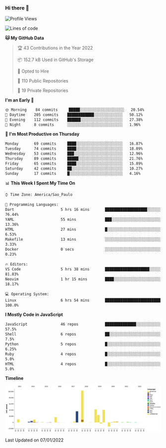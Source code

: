 ### Hi there 👋

<!--START_SECTION:waka-->
![Profile Views](http://img.shields.io/badge/Profile%20Views-3-blue)

![Lines of code](https://img.shields.io/badge/From%20Hello%20World%20I%27ve%20Written-293%20Thousand%20lines%20of%20code-blue)

**🐱 My GitHub Data** 

> 🏆 43 Contributions in the Year 2022
 > 
> 📦 152.7 kB Used in GitHub's Storage 
 > 
> 💼 Opted to Hire
 > 
> 📜 110 Public Repositories 
 > 
> 🔑 19 Private Repositories  
 > 
**I'm an Early 🐤** 

```text
🌞 Morning    84 commits     █████░░░░░░░░░░░░░░░░░░░░   20.54% 
🌆 Daytime    205 commits    ████████████░░░░░░░░░░░░░   50.12% 
🌃 Evening    112 commits    ██████░░░░░░░░░░░░░░░░░░░   27.38% 
🌙 Night      8 commits      ░░░░░░░░░░░░░░░░░░░░░░░░░   1.96%

```
📅 **I'm Most Productive on Thursday** 

```text
Monday       69 commits     ████░░░░░░░░░░░░░░░░░░░░░   16.87% 
Tuesday      74 commits     ████░░░░░░░░░░░░░░░░░░░░░   18.09% 
Wednesday    53 commits     ███░░░░░░░░░░░░░░░░░░░░░░   12.96% 
Thursday     89 commits     █████░░░░░░░░░░░░░░░░░░░░   21.76% 
Friday       65 commits     ████░░░░░░░░░░░░░░░░░░░░░   15.89% 
Saturday     42 commits     ██░░░░░░░░░░░░░░░░░░░░░░░   10.27% 
Sunday       17 commits     █░░░░░░░░░░░░░░░░░░░░░░░░   4.16%

```


📊 **This Week I Spent My Time On** 

```text
⌚︎ Time Zone: America/Sao_Paulo

💬 Programming Languages: 
Dart                     5 hrs 16 mins       ███████████████████░░░░░░   76.44% 
YAML                     55 mins             ███░░░░░░░░░░░░░░░░░░░░░░   13.36% 
HTML                     27 mins             █░░░░░░░░░░░░░░░░░░░░░░░░   6.53% 
Makefile                 13 mins             ░░░░░░░░░░░░░░░░░░░░░░░░░   3.33% 
Docker                   0 secs              ░░░░░░░░░░░░░░░░░░░░░░░░░   0.23%

🔥 Editors: 
VS Code                  5 hrs 38 mins       ████████████████████░░░░░   81.83% 
Neovim                   1 hr 15 mins        ████░░░░░░░░░░░░░░░░░░░░░   18.17%

💻 Operating System: 
Linux                    6 hrs 54 mins       █████████████████████████   100.0%

```

**I Mostly Code in JavaScript** 

```text
JavaScript               46 repos            ██████████████░░░░░░░░░░░   57.5% 
Shell                    6 repos             ██░░░░░░░░░░░░░░░░░░░░░░░   7.5% 
Python                   5 repos             █░░░░░░░░░░░░░░░░░░░░░░░░   6.25% 
Ruby                     4 repos             █░░░░░░░░░░░░░░░░░░░░░░░░   5.0% 
HTML                     4 repos             █░░░░░░░░░░░░░░░░░░░░░░░░   5.0%

```


**Timeline**

![Chart not found](https://raw.githubusercontent.com/jampow/jampow/master/charts/bar_graph.png) 


 Last Updated on 07/01/2022
<!--END_SECTION:waka-->
